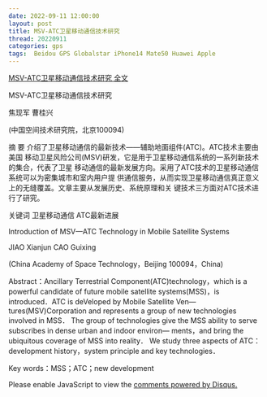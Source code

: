 ```yaml
---
date: 2022-09-11 12:00:00
layout: post
title: MSV-ATC卫星移动通信技术研究
thread: 20220911
categories: gps
tags:  Beidou GPS Globalstar iPhone14 Mate50 Huawei Apple
---
```


[MSV-ATC卫星移动通信技术研究 全文](../media/MSV-ATC-1-9-1.pdf)

MSV-ATC卫星移动通信技术研究

焦现军 曹桂兴

(中国空间技术研究院，北京100094)

摘 要 介绍了卫星移动通信的最新技术——辅助地面组件(ATC)。ATC技术主要由美国
移动卫星风险公司(MSV)研发，它是用于卫星移动通信系统的一系列新技术的集合，代表了卫星
移动通信的最新发展方向。采用了ATC技术的卫星移动通信系统可以为密集城市和室内用户提
供通信服务，从而实现卫星移动通信真正意义上的无缝覆盖。文章主要从发展历史、系统原理和关
键技术三方面对ATC技术进行了研究。

关键词 卫星移动通信 ATC最新进展

Introduction of MSV—ATC Technology in Mobile Satellite Systems

JIAO Xianjun CAO Guixing

(China Academy of Space Technology，Beijing 100094，China)

Abstract：Ancillary Terrestrial Component(ATC)technology，which is a powerful candidate of
future mobile satellite systems(MSS)，is introduced．ATC is deVeloped by Mobile Satellite Ven—
tures(MSV)Corporation and represents a group of new technologies involved in MSS． The
group of technoIogies give the MSS ability to serve subscribes in dense urban and indoor environ—
ments，and bring the ubiquitous coverage of MSS into reality． We study three aspects of ATC：
development history，system principle and key technologies．

Key words：MSS；ATC；new development

<div id="disqus_thread"></div>
<script type="text/javascript">
    /* * * CONFIGURATION VARIABLES: EDIT BEFORE PASTING INTO YOUR WEBPAGE * * */
    var disqus_shortname = 'jiaoxianjun'; // required: replace example with your forum shortname

    /* * * DON'T EDIT BELOW THIS LINE * * */
    (function() {
        var dsq = document.createElement('script'); dsq.type = 'text/javascript'; dsq.async = true;
        dsq.src = '//' + disqus_shortname + '.disqus.com/embed.js';
        (document.getElementsByTagName('head')[0] || document.getElementsByTagName('body')[0]).appendChild(dsq);
    })();
</script>
<noscript>Please enable JavaScript to view the <a href="http://disqus.com/?ref_noscript">comments powered by Disqus.</a></noscript>


<!-- Global site tag (gtag.js) - Google Analytics -->
<script async src="https://www.googletagmanager.com/gtag/js?id=G-01GGQ8JZW7"></script>
<script>
  window.dataLayer = window.dataLayer || [];
  function gtag(){dataLayer.push(arguments);}
  gtag('js', new Date());

  gtag('config', 'G-01GGQ8JZW7');
</script>

<script async src="https://pagead2.googlesyndication.com/pagead/js/adsbygoogle.js?client=ca-pub-1542618827905251"
     crossorigin="anonymous"></script>
